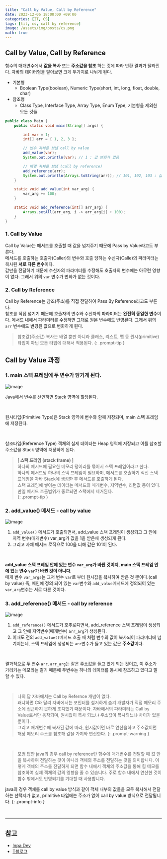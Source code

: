 ```yaml
---
title: "Call by Value, Call by Reference"
date: 2023-12-06 18:00:00 +09:00
categories: [IT, CS]
tags: [til, cs, call by reference]
image: /assets/img/posts/cs.png
math: true
---
```



## Call by Value, Call by Reference
함수의 매개변수에서 **값을 복사** 또는 **주소값을 참조** 하는 것에 따라 반환 결과가 달라진다. 자바의 데이터형을 알아보면 크게 두가지로 나뉘게 된다.

+ 기본형
	+ Boolean Type(boolean), Numeric Type(short, int, long, float, double, char)
+ 참조형
	+ Class Type, Interface Type, Array Type, Enum Type, 기본형을 제외한 모든 것들

```java
public class Main {
    public static void main(String[] args) {

        int var = 1;
        int[] arr = { 1, 2, 3 };

        // 변수 자체를 보냄 call by value
        add_value(var);
        System.out.println(var); // 1 : 값 변화가 없음

        // 배열 자체를 보냄 (call by reference)
        add_reference(arr);
        System.out.println(Arrays.toString(arr)); // 101, 102, 103 : 값이 변화함
    }

    static void add_value(int var_arg) {
        var_arg += 100;
    }

    static void add_reference(int[] arr_arg) {
        Arrays.setAll(arr_arg, i -> arr_arg[i] + 100);
    }
}
```



### 1. Call by Value
Call by Value는 메서드를 호출할 때 값을 넘겨주기 때문에 Pass by Value라고도 부른다.    
메서드를 호출하는 호출자(Caller)의 변수와 호출 당하는 수신자(Calle)의 파라미터는 복사된 **서로 다른 변수**이다.      
값만을 전달하기 때문에 수신자의 파라미터를 수정해도 호출자의 변수에는 아무런 영향이 없다. 그래서 위의 `var` 변수가 변화가 없는 것이다.

### 2. Call by Reference
Call by Reference는 참조(주소)를 직접 전달하여 Pass By Reference라고도 부른다.    
참조를 직접 넘기기 때문에 호출자의 변수와 수신자의 파라미터는 **완전히 동일한 변수**이다.    메서드 내에서 파라미터를 수정하면 그대로 원본 변수에도 반영된다. 그래서 위의 `arr` 변수에도 변경된 값으로 변화하게 된다.

  
> 참조값(주소값) 복사는 배열 뿐만 아니라 클래스, 리스트, 맵 등 원시(primitive)타입이 아닌 모든 타입에 대해서 적용된다.
{: .prompt-tip }


## Call by Value 과정

### 1. main 스택 프레임에 두 변수가 담기게 된다.

![image](https://github.com/honge7694/honge7694.github.io/assets/76715487/8cf527f1-a07a-42c9-a304-38c408eb5290)

Java에서 변수를 선언하면 Stack 영역에 할당된다.

<br/>

원시타입(Primitive Type)은 Stack 영역에 변수와 함께 저장되며, main 스택 프레임에 저장된다.

<br/>

참조타입(Reference Type) 객체의 실제 데이터는 Heap 영역에 저장되고 이를 참조할 주소값을 Stack 영역에 저장하게 된다.

> **[ 스택 프레임 (stack frame) ]**    
하나의 메서드에 필요한 메모리 덩어리를 묶어서 스택 프레임이라고 한다.     
하나의 메서드당 하나의 스택 프레임이 필요하며, 메서드를 호출하기 직전 스택프레임을 자바 Stack에 생성한 후 메서드를 호출하게 된다.    
스택 프레임에 쌓이는 데이터는 메서드의 매개변수, 지역변수, 리턴값 등이 있다.     
만일 메서드 호출범위가 종료되면 스택에서 제거된다.    
{: .prompt-tip }


### 2. add_value() 메서드 - call by value

![image](https://github.com/honge7694/honge7694.github.io/assets/76715487/12111c06-e4be-4f36-82ea-dc79bb935ec8)

1. `add_value()` 메서드가 호출되면서, add_value 스택 프레임이 생성되고 그 안에 지역 변수(매개변수) var_arg가 값을 1을 받은채 생성되게 된다.
2. 그리고 자체 메서드 로직으로 100을 더해 값은 101이 된다.

<br/>

**add_value 스택 프레임 안에 있는 변수 `var_arg`가 바뀐 것이지, main 스택 프레임 안에 있는 변수 `var`가 바뀐 것이 아니다**.    
매개 변수 `var_args`는 그저 변수 `var`로 부터 원시값을 복사하여 받은 것 뿐이다.(call by value)     즉, 메인에 정의 되어 있는 `var`변수와 `add_value`메서드에 정의되어 있는 `var_arg`변수는 서로 다른 것이다.

### 3. add_reference() 메서드 - call by reference

![image](https://github.com/honge7694/honge7694.github.io/assets/76715487/44c84657-4e11-438b-857d-f00a4575f025)

1. `add_reference()` 메서드가 호추로디면서, add_reference 스택 프레임이 생성되고 그 안에 지역변수(매개변수) `arr_arg`가 생성된다.
2. 이때도 전의 `add_value()`메서드 호출 때 처럼 변수의 값이 복사되어 파라미터에 넘겨지는데, 스택 프레임에 생성되는 `arr`변수가 들고 있는 값은 **주소값**이다.

<br/>

결과적으로 두 변수 `arr`, `arr_arg`는 같은 주소값을 들고 있게 되는 것이고, 이 주소가 가리키는 메모리는 같기 때문에 두변수는 하나의 데이터를 동시에 참조하고 있다고 말 할 수 있다.


<br/>

> 나의 답
자바에서는 Call by Refernce 개념이 없다.    
왜냐하면 C와 달리 자바에서는 포인터를 철저하게 숨겨 개발자가 직접 메모리 주소에 접근하지 못하게 조치했기 때문이다. 자바에서의 파라미터는 Call by Value로서만 동작되며, 원시값이 복사 되느냐 주소값이 복사되느냐 차이가 있을 뿐이다.    
그리고 매개변수에 복사된 값에 따라, 원시값이면 바로 연산을하고 주소값이면 해당 메모리 주소를 참조해 값을 가져와 연산한다.
{: .prompt-warning }


<br/>

> 모범 답안
java의 경우 call by reference란 함수에 매개변수를 전달할 때 값 만을 복사하여 전달하는 것이 아니라 객체의 주소를 전달하는 것을 의미합니다. 이렇게 객체의 주소를 전달하게 되면 함수 내에서 객체의 주소값을 통해 힙 메모를 참조하여 실제 객체의 값의 영향을 줄 수 있습니다.  주로 함수 내에서 연산한 것이 함수 밖에서도 반영되기를 기대할 때 사용합니다.    

java의 경우 객체를 call by value 방식과 같이 객체 내부의 값들을 모두 복사해서 전달하는 선택지가 없고, primitive 타입에는 주소가 없어 call by value 방식으로 전달됩니다.
{: .prompt-info }


<br/>

***




## 참고
+ [Inpa Dev](https://inpa.tistory.com/entry/JAVA-%E2%98%95-%EC%9E%90%EB%B0%94%EB%8A%94-Call-by-reference-%EA%B0%9C%EB%85%90%EC%9D%B4-%EC%97%86%EB%8B%A4-%E2%9D%93#%EC%9E%90%EB%B0%94%EC%9D%98_call_by_value_/_call_by_reference)
+ [T블로그](https://bcp0109.tistory.com/360)